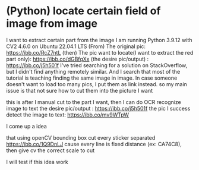
# (Python) locate certain field of image from image

I want to extract certain part from the image
I am running Python 3.9.12 with CV2 4.6.0 on Ubuntu 22.04.1 LTS
(From) The original pic:
https://ibb.co/RcZ7ntL
(then) The pic want to locate(I want to extract the red part only):
https://ibb.co/dGBfqXx
(the desire pic/output) : https://ibb.co/j5h501f
I've tried searching for a solution on StackOverflow, but I didn't find anything remotely similar. And I search that most of the tutorial is teaching finding the same image in image.
In case someone doesn't want to load too many pics, I put them as link instead.
so my main issue is that not sure how to cut them into the picture I want

this is after I manual cut to the part I want, then I can do OCR recognize image to text
the desire pic/output : https://ibb.co/j5h501f
the pic I success detect the image to text:  https://ibb.co/mv9WTpW

I come up a idea

that using openCV bounding box cut every sticker separated https://ibb.co/1Q9DnLJ
cause every line is fixed distance (ex: CA74C8), then give cv the correct scale to cut

I will test if this idea work

        